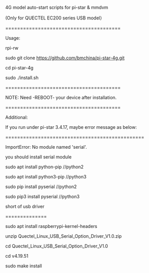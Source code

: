 4G model auto-start scripts for pi-star & mmdvm

(Only for QUECTEL EC200 series USB model）

=======================================

Usage:

rpi-rw

sudo git clone https://github.com/bmchina/pi-star-4g.git

cd pi-star-4g

sudo ./install.sh

=======================================

NOTE: Need -REBOOT- your device after installation.

=======================================




Additional:

If you run under pi-star 3.4.17, maybe error message as below:

===============================================

ImportError: No module named 'serial'.

you should install serial module

sudo apt install python-pip //python2

sudo apt install python3-pip    //python3

sudo pip install pyserial    //python2

sudo pip3 install pyserial   //python3

short of  usb driver

==============

sudo apt install raspberrypi-kernel-headers

unzip Quectel_Linux_USB_Serial_Option_Driver_V1.0.zip

cd Quectel_Linux_USB_Serial_Option_Driver_V1.0

cd v4.19.51

sudo make install

